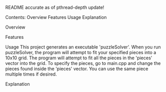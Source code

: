 README accurate as of pthread-depth update!

Contents:
Overview
Features
Usage
Explanation

Overview

Features

Usage
This project generates an executable 'puzzleSolver'.
When you run puzzleSolver, the program will attempt to fit your specified pieces into a 10x10 grid.
The program will attempt to fit all the pieces in the 'pieces' vector into the grid.
    To specify the pieces, go to main.cpp and change the pieces found inside the 'pieces' vector.
    You can use the same piece multiple times if desired.
    
    



Explanation

